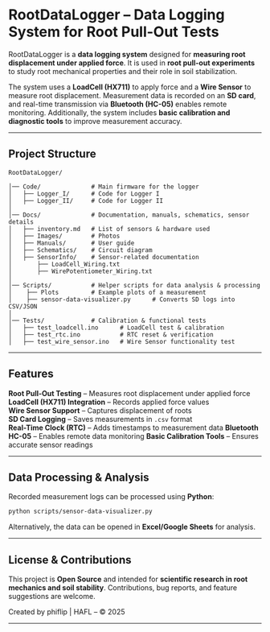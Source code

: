 # RootDataLogger – Data Logging System for Root Pull-Out Tests

RootDataLogger is a **data logging system** designed for **measuring root displacement under applied force**. It is used in **root pull-out experiments** to study root mechanical properties and their role in soil stabilization.

The system uses a **LoadCell (HX711)** to apply force and a **Wire Sensor** to measure root displacement. Measurement data is recorded on an **SD card**, and real-time transmission via **Bluetooth (HC-05)** enables remote monitoring. Additionally, the system includes **basic calibration and diagnostic tools** to improve measurement accuracy.

---
## **Project Structure**
```plaintext
RootDataLogger/

│── Code/              # Main firmware for the logger
│   ├── Logger_I/      # Code for Logger I
│   ├── Logger_II/     # Code for Logger II
│
│── Docs/              # Documentation, manuals, schematics, sensor details
│   ├── inventory.md   # List of sensors & hardware used
│   ├── Images/        # Photos
│   ├── Manuals/       # User guide
│   ├── Schematics/    # Circuit diagram
│   ├── SensorInfo/    # Sensor-related documentation
│       ├── LoadCell_Wiring.txt
│       ├── WirePotentiometer_Wiring.txt
│
│── Scripts/           # Helper scripts for data analysis & processing
│    ├── Plots         # Example plots of a measurement
│    ├── sensor-data-visualizer.py      # Converts SD logs into CSV/JSON
│
│── Tests/             # Calibration & functional tests
│   ├── test_loadcell.ino      # LoadCell test & calibration
│   ├── test_rtc.ino           # RTC reset & verification
│   ├── test_wire_sensor.ino   # Wire Sensor functionality test
```

---

## **Features**
**Root Pull-Out Testing** – Measures root displacement under applied force  
**LoadCell (HX711) Integration** – Records applied force values  
**Wire Sensor Support** – Captures displacement of roots  
**SD Card Logging** – Saves measurements in `.csv` format  
**Real-Time Clock (RTC)** – Adds timestamps to measurement data 
**Bluetooth HC-05** – Enables remote data monitoring
**Basic Calibration Tools** – Ensures accurate sensor readings

---

## **Data Processing & Analysis**
Recorded measurement logs can be processed using **Python**:
```bash
python scripts/sensor-data-visualizer.py
```
Alternatively, the data can be opened in **Excel/Google Sheets** for analysis.

---

## **License & Contributions**
This project is **Open Source** and intended for **scientific research in root mechanics and soil stability**. Contributions, bug reports, and feature suggestions are welcome.  

Created by phiflip | HAFL – © 2025

---
